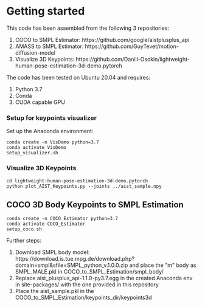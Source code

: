 # Getting started
This code has been assembled from the following 3 repositories: <br>
<ol>
<li>COCO to SMPL Estimator: https://github.com/google/aistplusplus_api</li>
<li>AMASS to SMPL Estimator: https://github.com/GuyTevet/motion-diffusion-model</li>
<li>Visualize 3D Keypoints: https://github.com/Daniil-Osokin/lightweight-human-pose-estimation-3d-demo.pytorch</li>
</ol>

The code has been tested on Ubuntu 20.04 and requires: <br>
<ol>
<li>Python 3.7</li>
<li>Conda</li>
<li>CUDA capable GPU</li>
</ol>

### Setup for keypoints visualizer
Set up the Anaconda environment: <br>
```
conda create -n VisDemo python=3.7
conda activate VisDemo
setup_visualizer.sh
```

### Visualize 3D Keypoints

```
cd lightweight-human-pose-estimation-3d-demo.pytorch 
python plot_AIST_Keypoints.py --joints ../aist_sample.npy
```

## COCO 3D Body Keypoints to SMPL Estimation

```
conda create -n COCO_Estimator python=3.7
conda activate COCO_Estimator
setup_coco.sh
```
Further steps:
<ol>
<li>Download SMPL body model: https://download.is.tue.mpg.de/download.php?domain=smpl&sfile=SMPL_python_v.1.0.0.zip and place the "m" body as SMPL_MALE.pkl in COCO_to_SMPL_Estimation/smpl_body/</li>
<li>Replace aist_plusplus_api-1.1.0-py3.7.egg in the created Anaconda env in site-packages/ with the one provided in this repository</li>
<li>Place the aist_sample.pkl in the COCO_to_SMPL_Estimation/keypoints_dir/keypoints3d</li>
</ol>